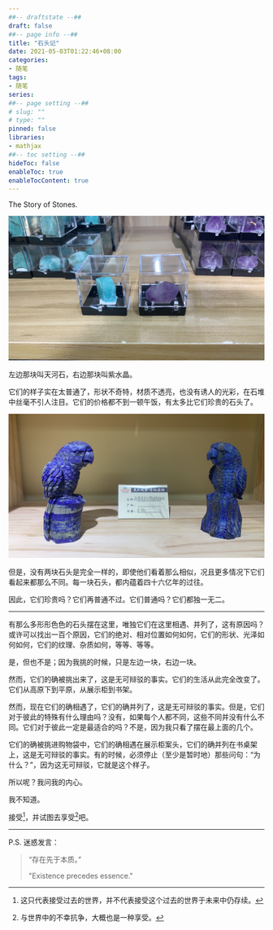```yaml
---
##-- draftstate --##
draft: false
##-- page info --##
title: "石头记"
date: 2021-05-03T01:22:46+08:00
categories:
- 随笔
tags:
- 随笔
series:
##-- page setting --##
# slug: ""
# type: ""
pinned: false
libraries:
- mathjax 
##-- toc setting --##
hideToc: false
enableToc: true
enableTocContent: true
---
```


The Story of Stones.

<!--more-->

![IMG_0059](IMG_0059.JPG)

左边那块叫天河石，右边那块叫紫水晶。

它们的样子实在太普通了，形状不奇特，材质不透亮，也没有诱人的光彩，在石堆中丝毫不引人注目。它们的价格都不到一顿午饭，有太多比它们珍贵的石头了。

![IMG_0057](IMG_0057.JPG)

但是，没有两块石头是完全一样的，即使他们看着那么相似，况且更多情况下它们看起来都那么不同。每一块石头，都内蕴着四十六亿年的过往。

因此，它们珍贵吗？它们再普通不过。它们普通吗？它们都独一无二。

---

有那么多形形色色的石头摆在这里，唯独它们在这里相遇、并列了，这有原因吗？或许可以找出一百个原因，它们的绝对、相对位置如何如何，它们的形状、光泽如何如何，它们的纹理、杂质如何，等等、等等。

是，但也不是；因为我挑的时候，只是左边一块，右边一块。

然而，它们的确被挑出来了，这是无可辩驳的事实。它们的生活从此完全改变了。它们从高原下到平原，从展示柜到书架。

然而，现在它们的确相遇了，它们的确并列了，这是无可辩驳的事实。但是，它们对于彼此的特殊有什么理由吗？没有，如果每个人都不同，这些不同并没有什么不同。它们对于彼此一定是最适合的吗？不是，因为我只看了摆在最上面的几个。

它们的确被挑进购物袋中，它们的确相遇在展示柜案头，它们的确并列在书桌架上，这是无可辩驳的事实。有的时候，必须停止（至少是暂时地）那些问句：“为什么？”，因为这无可辩驳，它就是这个样子。

所以呢？我问我的内心。

我不知道。

接受[^1]，并试图去享受[^2]吧。

---

P.S. 迷惑发言：

> “存在先于本质。”
>
> "Existence precedes essence."

[^1]: 这只代表接受过去的世界，并不代表接受这个过去的世界于未来中仍存续。
[^2]:  与世界中的不幸抗争，大概也是一种享受。

